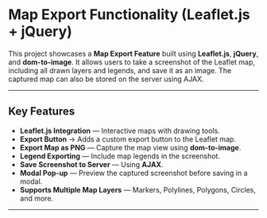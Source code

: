 # Map Export Functionality (Leaflet.js + jQuery)

This project showcases a **Map Export Feature** built using **Leaflet.js**, **jQuery**, and **dom-to-image**. It allows users to take a screenshot of the Leaflet map, including all drawn layers and legends, and save it as an image. The captured map can also be stored on the server using AJAX.

---

##  **Key Features**

-  **Leaflet.js Integration** — Interactive maps with drawing tools.
-  **Export Button** → Adds a custom export button to the Leaflet map.
-  **Export Map as PNG** — Capture the map view using **dom-to-image**.
-  **Legend Exporting** — Include map legends in the screenshot.
-  **Save Screenshot to Server** — Using **AJAX**.
-  **Modal Pop-up** — Preview the captured screenshot before saving in a modal.
-  **Supports Multiple Map Layers** — Markers, Polylines, Polygons, Circles, and more.

---




